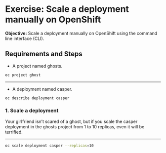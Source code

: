 # Exercise: Scale a deployment manually on OpenShift

**Objective:** Scale a deployment manually on OpenShift using the command line interface (CLI).

## Requirements and Steps

- A project named ghosts.

```bash
oc project ghost
```

---

- A deployment named casper.

```bash
oc describe deployment casper
```

### 1. Scale a deployment

Your girlfriend isn’t scared of a ghost, but if you scale the casper deployment in the ghosts project from 1 to 10 replicas, even it will be terrified.

---

```bash
oc scale deployment casper --replicas=10 
```